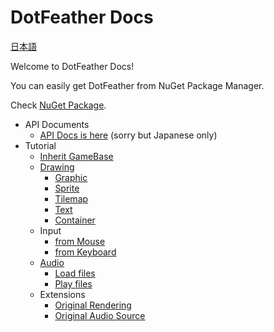 # DotFeather Docs

[日本語](ja/index.md)

Welcome to DotFeather Docs!

You can easily get DotFeather from NuGet Package Manager.

Check [NuGet Package](https://www.nuget.org/packages/DotFeather/).

- API Documents
	- [API Docs is here](https://dotfeather.netlify.com/api/) (sorry but Japanese only)
- Tutorial
    - [Inherit GameBase](gamebase.md)
    - [Drawing](drawing.md)
        - [Graphic](drawing/Graphic.md)
        - [Sprite](drawing/sprite.md)
        - [Tilemap](drawing/tilemap.md)
        - [Text](drawing/text.md)
        - [Container](drawing/container.md)
    - Input
        - [from Mouse](input/mouse.md)
        - [from Keyboard](input/keyboard.md)
    - [Audio](audio.md)
        - [Load files](audio/load.md)
        - [Play files](audio/play.md)
    - Extensions
        - [Original Rendering](plugin/render.md)
        - [Original Audio Source](plugin/audiosource.md)

<!--
	 - Official Plugins (TBD)
        - DotFeather.UI
        - DotFeather.Router
        - DotFeather.Management
        - DotFeather.Management.Router
        - DotFeather.UI.Mvvm
-->
